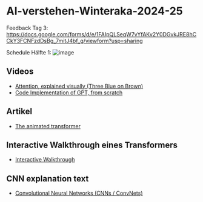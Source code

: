 # AI-verstehen-Winteraka-2024-25
Feedback Tag 3: https://docs.google.com/forms/d/e/1FAIpQLSeqW7vYfAKv2Y0DGvkJRE8hCCkY3FCNFzdDsBg_7mitJ4bf_g/viewform?usp=sharing

Schedule Hälfte 1:
![image](https://github.com/user-attachments/assets/c3806bba-053f-4f33-8883-3ab4a20ed82f)



## Videos

- [Attention, explained visually (Three Blue on Brown)](https://www.youtube.com/watch?v=eMlx5fFNoYc&t=269s)
- [Code Implementation of GPT, from scratch](https://www.youtube.com/watch?v=kCc8FmEb1nY)

## Artikel

- [The animated transformer](https://prvnsmpth.github.io/animated-transformer/)

## Interactive Walkthrough eines Transformers

- [Interactive Walkthrough](https://bbycroft.net/llm)

## CNN explanation text

- [Convolutional Neural Networks (CNNs / ConvNets)](https://cs231n.github.io/convolutional-networks)

